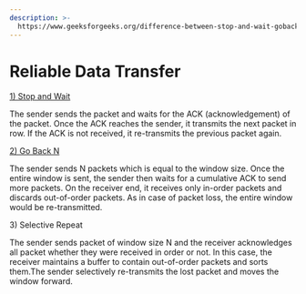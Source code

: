 ```yaml
---
description: >-
  https://www.geeksforgeeks.org/difference-between-stop-and-wait-gobackn-and-selective-repeat/
---
```


# Reliable Data Transfer

[1\) Stop and Wait](https://www.geeksforgeeks.org/stop-and-wait-arq/)

The sender sends the packet and waits for the ACK \(acknowledgement\) of the packet. Once the ACK reaches the sender, it transmits the next packet in row. If the ACK is not received, it re-transmits the previous packet again.

[2\) Go Back N](https://app.gitbook.com/@sun-wei-9/s/workspace/networking/reliable-data-transfer/go-back-n)

The sender sends N packets which is equal to the window size. Once the entire window is sent, the sender then waits for a cumulative ACK to send more packets. On the receiver end, it receives only in-order packets and discards out-of-order packets. As in case of packet loss, the entire window would be re-transmitted.

3\) Selective Repeat

The sender sends packet of window size N and the receiver acknowledges all packet whether they were received in order or not. In this case, the receiver maintains a buffer to contain out-of-order packets and sorts them.The sender selectively re-transmits the lost packet and moves the window forward.

